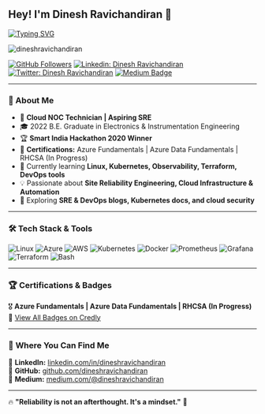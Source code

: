 ## Hey! I'm Dinesh Ravichandiran 👋 

[![Typing SVG](https://readme-typing-svg.herokuapp.com?color=%2336BCF7&lines=Cloud+NOC+Technician+🚀;Aspiring+SRE/Cloud+Engineer;Linux+|+Kubernetes+|+DevOps)](https://git.io/typing-svg)

<p align="left"> <img src="https://komarev.com/ghpvc/?username=dineshravichandiran&label=Views&color=blue&style=plastic" alt="dineshravichandiran" /> </p>

[![GitHub Followers](https://img.shields.io/github/followers/dineshravichandiran?label=follow&style=social)](https://github.com/dineshravichandiran)
[![Linkedin: Dinesh Ravichandiran](https://img.shields.io/badge/-Dinesh%20Ravichandiran-blue?style=flat-square&logo=Linkedin&logoColor=white&link=https://www.linkedin.com/in/dineshravichandiran)](https://www.linkedin.com/in/dineshravichandiran)
[![Twitter: Dinesh Ravichandiran](https://img.shields.io/twitter/follow/dineshr_?style=social)](https://twitter.com/dineshr_)
[![Medium Badge](https://img.shields.io/badge/-Medium-black?style=flat-square&logo=Medium&link=https://medium.com/@dineshravichandiran)](https://medium.com/@dineshravichandiran)

---

### 🚀 About Me
- 🏢 **Cloud NOC Technician | Aspiring SRE**
- 🎓 2022 B.E. Graduate in Electronics & Instrumentation Engineering  
- 🏆 **Smart India Hackathon 2020 Winner**  
- 📜 **Certifications:** Azure Fundamentals | Azure Data Fundamentals | RHCSA (In Progress)  
- 🌱 Currently learning **Linux, Kubernetes, Observability, Terraform, DevOps tools**  
- 💡 Passionate about **Site Reliability Engineering, Cloud Infrastructure & Automation**  
- 📖 Exploring **SRE & DevOps blogs, Kubernetes docs, and cloud security**  

---

### 🛠️ **Tech Stack & Tools**
![Linux](https://img.shields.io/badge/Linux-FCC624?style=flat-square&logo=linux&logoColor=black)
![Azure](https://img.shields.io/badge/Microsoft_Azure-0078D4?style=flat-square&logo=microsoft-azure&logoColor=white)
![AWS](https://img.shields.io/badge/AWS-232F3E?style=flat-square&logo=amazon-aws)
![Kubernetes](https://img.shields.io/badge/Kubernetes-326CE5?style=flat-square&logo=kubernetes&logoColor=white)
![Docker](https://img.shields.io/badge/Docker-2496ED?style=flat-square&logo=docker&logoColor=white)
![Prometheus](https://img.shields.io/badge/Prometheus-E6522C?style=flat-square&logo=prometheus&logoColor=white)
![Grafana](https://img.shields.io/badge/Grafana-F46800?style=flat-square&logo=grafana&logoColor=white)
![Terraform](https://img.shields.io/badge/Terraform-7B42BC?style=flat-square&logo=terraform&logoColor=white)
![Bash](https://img.shields.io/badge/Shell_Scripting-4EAA25?style=flat-square&logo=gnu-bash&logoColor=white)

---

### 🏆 **Certifications & Badges**
🎖️ **Azure Fundamentals | Azure Data Fundamentals | RHCSA (In Progress)**  
🔗 [View All Badges on Credly](https://www.credly.com/users/dineshravichandiran)  

---

### 📢 **Where You Can Find Me**
📌 **LinkedIn:** [linkedin.com/in/dineshravichandiran](https://www.linkedin.com/in/dineshravichandiran)  
📌 **GitHub:** [github.com/dineshravichandiran](https://github.com/dineshravichandiran)  
📌 **Medium:** [medium.com/@dineshravichandiran](https://medium.com/@dineshravichandiran)  

---

🔥 **"Reliability is not an afterthought. It's a mindset."** 🚀  
